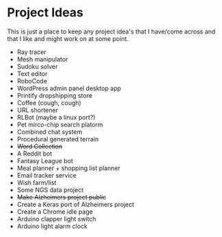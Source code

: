# Project Ideas
This is just a place to keep any project idea's that I have/come across and that I like and might work on at some point.

* Ray tracer
* Mesh manipulator
* Sudoku solver
* Text editor
* RoboCode
* WordPress admin panel desktop app
* Printify dropshipping store
* Coffee (cough, cough)
* URL shortener
* RLBot (maybe a linux port?)
* Pet mirco-chip search platorm
* Combined chat system
* Procedural generated terrain
* ~~Word Collection~~
* A Reddit bot
* Fantasy League bot
* Meal planner + shopping list planner
* Email tracker service
* Wish farm/list
* Some NGS data project
* ~~Make Alzheimers project public~~
* Create a Keras port of Alzheimers project
* Create a Chrome idle page
* Arduino clapper light switch
* Arduino light alarm clock
